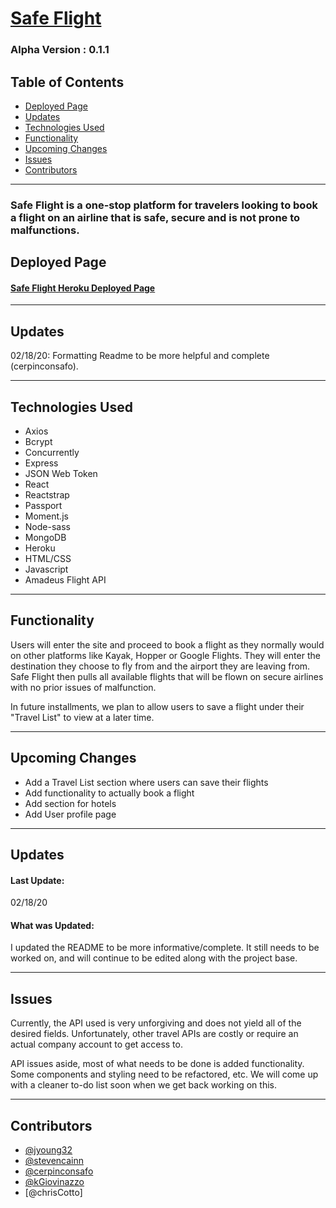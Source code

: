 # [Safe Flight](https://floating-everglades-15450.herokuapp.com/) 
### Alpha Version : 0.1.1

## Table of Contents
* [Deployed Page](#deployed-page)
* [Updates](#updates)
* [Technologies Used](#tech-used)
* [Functionality](#functionality)
* [Upcoming Changes](#upcoming-changes)
* [Issues](#Issues)
* [Contributors](#contributors)

----

### Safe Flight is a one-stop platform for travelers looking to book a flight on an airline that is safe, secure and is not prone to malfunctions. 

## Deployed Page

#### [Safe Flight Heroku Deployed Page](https://floating-everglades-15450.herokuapp.com/)

----

## Updates 

02/18/20:  Formatting Readme to be more helpful and complete (cerpinconsafo).

----

## Technologies Used

- Axios
- Bcrypt
- Concurrently
- Express
- JSON Web Token
- React
- Reactstrap
- Passport
- Moment.js
- Node-sass
- MongoDB
- Heroku
- HTML/CSS
- Javascript
- Amadeus Flight API

----


## Functionality

Users will enter the site and proceed to book a flight as they normally would on other platforms like Kayak, Hopper or Google Flights. They will enter the destination they choose to fly from and the airport they are leaving from. Safe Flight then pulls all available flights that will be flown on secure airlines with no prior issues of malfunction. 

In future installments, we plan to allow users to save a flight under their "Travel List" to view at a later time.

----

## Upcoming Changes

* Add a Travel List section where users can save their flights 
* Add functionality to actually book a flight
* Add section for hotels
* Add User profile page

----

## Updates

#### Last Update:  
  02/18/20

#### What was Updated: 
  I updated the README to be more informative/complete.  It still needs to be worked on, and will continue to be edited along with the project base.

----

## Issues

Currently, the API used is very unforgiving and does not yield all of the desired fields.  Unfortunately, other travel APIs are costly or require an actual company account to get access to.  

API issues aside, most of what needs to be done is added functionality.  Some components and styling need to be refactored, etc.  We will come up with a cleaner to-do list soon when we get back working on this.

----

## Contributors

* [@jyoung32](https://github.com/jyoung32)
* [@stevencainn](https://github.com/stevencainn)
* [@cerpinconsafo](https://github.com/cerpinconsafo)
* [@kGiovinazzo](https://github.com/KGiovinazzo)
* [@chrisCotto]









